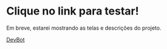 <h1>Clique no link para testar!</h1>
<p>Em breve, estarei mostrando as telas e descrições do projeto.</p>
<a href="https://devbot-dsl.netlify.app">DevBot</a>
